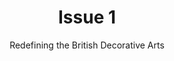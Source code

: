 ---
title: Issue 1
subtitle: "Redefining the British Decorative Arts"
acknowledgments: "Edited by Iris Moon"
season: November 2015
layout: table-of-contents
cover: 
  id: issue-22-cover-2
presentation: abstract
palette: "theme-salmon-pink"
order: 100
series_issue_number: 1
class: page-one
identifier:
  - doi: "https://doi.org/10.17658/issn.2058-5462/issue-1"
outputs:
  - pdf
  - html
---